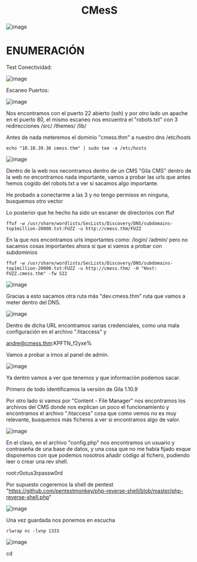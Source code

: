 <h1 align="center">CMesS</h1>

![image](https://github.com/user-attachments/assets/822eb782-91ae-408d-8867-3a8c4f0cfd88)

# ENUMERACIÓN

Test Conectividad:

![image](https://github.com/user-attachments/assets/103b245d-76c9-4db6-9315-c79e049c533e)

Escaneo Puertos:

![image](https://github.com/user-attachments/assets/65a716bc-fb78-44d4-a40d-658b75e4959b)

Nos encontramos con el puerto 22 abierto (ssh) y por otro lado un apache en el puerto 80, el mismo escaneo nos encuentra el "robots.txt" con 3 redirecciones /src/ /themes/ /lib/

Antes de nada meteremos el dominio "cmess.thm" a nuestro dns /etc/hosts

```
echo "10.10.39.36 cmess.thm" | sudo tee -a /etc/hosts
```

![image](https://github.com/user-attachments/assets/f9f997cd-377b-4e63-ac09-baa0125a2d49)

Dentro de la web nos necontramos dentro de un CMS "Gila CMS" dentro de la web no encontramos nada importante, vamos a probar las urls que antes hemos cogido del robots.txt a ver si sacamos algo importante.

He probado a conectarme a las 3 y no tengo permisos en ninguna, busquemos otro vector

Lo posterior que he hecho ha sido un escaner de directorios con ffuf 

```
ffuf -w /usr/share/wordlists/SecLists/Discovery/DNS/subdomains-top1million-20000.txt:FUZZ -u http://cmess.thm/FUZZ
```

En la que nos encontramos urls importantes como: /login/ /admin/ pero no sacamos cosas importantes ahora si que si vamos a probar con subdominios

```
ffuf -w /usr/share/wordlists/SecLists/Discovery/DNS/subdomains-top1million-20000.txt:FUZZ -u http://cmess.thm/ -H "Host: FUZZ.cmess.thm" -fw 522
```

![image](https://github.com/user-attachments/assets/e9d70f00-0e98-4cfe-86ed-b18800ead3b3)

Gracias a esto sacamos otra ruta más "dev.cmess.thm" ruta que vamos a meter dentro del DNS.

![image](https://github.com/user-attachments/assets/25ba1402-eb7c-45a9-a0c5-045b5ee71ddd)

Dentro de dicha URL encontramos varias credenciales, como una mala configuración en el archivo ".htaccess" y 

andre@cmess.thm:KPFTN_f2yxe% 

Vamos a probar a irnos al panel de admin.

![image](https://github.com/user-attachments/assets/74130c3d-ebf0-4eb0-ab82-2a03d3c15b45)

Ya dentro vamos a ver que tenemos y que información podemos sacar.

Primero de todo identificamos la versión de Gila 1.10.9

Por otro lado si vamos por "Content - File Manager" nos encontramos los archivos del CMS donde nos explican un poco el funcionamiento y encontramos el archivo ".htaccess" cosa que como vemos no es muy relevante, busquemos más ficheros a ver si encontramos algo de valor.

![image](https://github.com/user-attachments/assets/82e0c2ff-d906-4d13-9f03-2ee1bb83e204)

En el clavo, en el archivo "config.php" nos encontramos un usuario y contraseña de una base de datos, y una cosa que no me había fijado esque disponemos con que podemos nosotros añadir código al fichero, pudiendo leer o crear una rev shell.

root:r0otus3rpassw0rd

Por supuesto cogeremos la shell de pentest "https://github.com/pentestmonkey/php-reverse-shell/blob/master/php-reverse-shell.php"

![image](https://github.com/user-attachments/assets/aba13136-af66-4fe5-9f0c-973588814b2d)

Una vez guardada nos ponemos en escucha

```
rlwrap nc -lvnp 1333
```

![image](https://github.com/user-attachments/assets/08a6652a-6c49-4642-be9e-45192623c703)

cd


